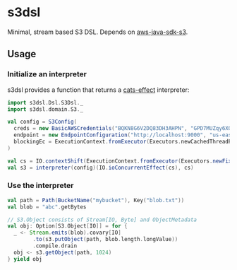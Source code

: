 # s3dsl

Minimal, stream based S3 DSL. Depends on [aws-java-sdk-s3](https://github.com/aws/aws-sdk-java/tree/master/aws-java-sdk-s3).

## Usage

### Initialize an interpreter

s3dsl provides a function that returns a [cats-effect](https://github.com/typelevel/cats-effect) interpreter:

```scala
import s3dsl.Dsl.S3Dsl._
import s3dsl.domain.S3._

val config = S3Config(
  creds = new BasicAWSCredentials("BQKN8G6V2DQ83DH3AHPN", "GPD7MUZqy6XGtTz7h2QPyJbggGkQfigwDnaJNrgF"),
  endpoint = new EndpointConfiguration("http://localhost:9000", "us-east-1"),
  blockingEc = ExecutionContext.fromExecutor(Executors.newCachedThreadPool)
)

val cs = IO.contextShift(ExecutionContext.fromExecutor(Executors.newFixedThreadPool(3)))
val s3 = interpreter(config)(IO.ioConcurrentEffect(cs), cs)
```

### Use the interpreter

```scala
val path = Path(BucketName("mybucket"), Key("blob.txt"))
val blob = "abc".getBytes

// S3.Object consists of Stream[IO, Byte] and ObjectMetadata
val obj: Option[S3.Object[IO]] = for {
  _ <- Stream.emits(blob).covary[IO]
        .to(s3.putObject(path, blob.length.longValue))
        .compile.drain
  obj <- s3.getObject(path, 1024)      
} yield obj

``` 
